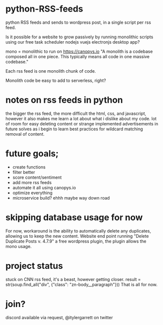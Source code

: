 # python-RSS-feeds
python RSS feeds and sends to wordpress post, in a single script per rss feed.

Is it possible for a website to grow passively by running monolithic scripts using our free task scheduler nodejs vuejs electronjs desktop app?

mono = monolithic to run on https://canopys.io 
"A monolith is a codebase composed all in one piece. This typically means all code in one massive codebase."

Each rss feed is one monolith chunk of code.

Monolith code be easy to add to serverless, right?

# notes on rss feeds in python
the bigger the rss feed, the more difficult the html, css, and javascript, however it also makes me learn a lot about what i dislike about my code. lot of room for easy deleting content or strange implemented advertisements in future solves as i begin to learn best practices for wildcard matching removal of content.

# future goals;
- create functions
- filter better
- score content/sentiment
- add more rss feeds
- automate it all using canopys.io
- optimize everything
- microservice build? ehhh maybe way down road

# skipping database usage for now
For now, workaround is the ability to automatically delete any duplicates, allowing us to keep the new content.
Website end point running "Delete Duplicate Posts v. 4.7.9" a free wordpress plugin, the plugin allows the mono usage.


# project status
stuck on CNN rss feed, it's a beast, however getting closer.
    result = str(soup.find_all("div", {"class": "zn-body__paragraph"}))
That is all for now.

# join?
discord available via request, @itylergarrett on twitter
